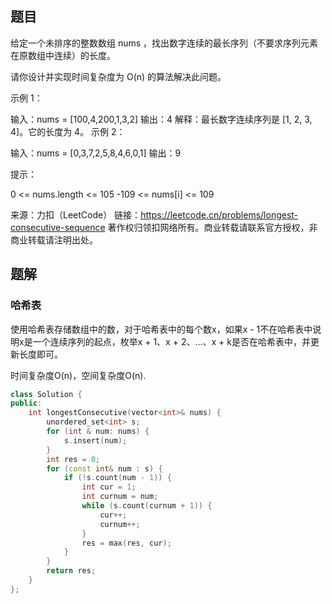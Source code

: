## 题目

给定一个未排序的整数数组 nums ，找出数字连续的最长序列（不要求序列元素在原数组中连续）的长度。

请你设计并实现时间复杂度为 O(n) 的算法解决此问题。

 

示例 1：

输入：nums = [100,4,200,1,3,2]
输出：4
解释：最长数字连续序列是 [1, 2, 3, 4]。它的长度为 4。
示例 2：

输入：nums = [0,3,7,2,5,8,4,6,0,1]
输出：9


提示：

0 <= nums.length <= 105
-109 <= nums[i] <= 109

来源：力扣（LeetCode）
链接：https://leetcode.cn/problems/longest-consecutive-sequence
著作权归领扣网络所有。商业转载请联系官方授权，非商业转载请注明出处。

## 题解

### 哈希表

使用哈希表存储数组中的数，对于哈希表中的每个数x，如果x - 1不在哈希表中说明x是一个连续序列的起点，枚举x + 1、x + 2、...、x + k是否在哈希表中，并更新长度即可。

时间复杂度O(n)，空间复杂度O(n).

```c++
class Solution {
public:
    int longestConsecutive(vector<int>& nums) {
        unordered_set<int> s;
        for (int & num: nums) {
            s.insert(num);
        }
        int res = 0;
        for (const int& num : s) {
            if (!s.count(num - 1)) {
                int cur = 1;
                int curnum = num;
                while (s.count(curnum + 1)) {
                    cur++;
                    curnum++;
                }
                res = max(res, cur);
            }
        }
        return res;
    }
};
```

